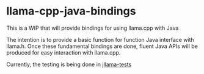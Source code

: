 # llama-cpp-java-bindings

This is a WIP that will provide bindings for using llama.cpp with Java

The intention is to provide a basic function for function Java interface with llama.h. Once these fundamental bindings are done, fluent Java APIs will be produced for easy interaction with llama.cpp.

Currently, the testing is being done in [jllama-tests](https://github.com/crimsonmagick/jllama-tests)